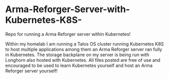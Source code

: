 # Arma-Reforger-Server-with-Kubernetes-K8S-
Repo for running a Arma Reforger server within Kubernetes! 

Within my homelab I am running a Talos OS cluster running Kubernetes K8S to host multiple applications among them an Arma Reforger server ran fully in Kubernetes. The storage backplane on my server is being run with Longhorn also hosted with Kubernetes. All files posted are free of use and encouraged to be used to learn Kubernetes yourself and host an Arma Reforger server yourself!
